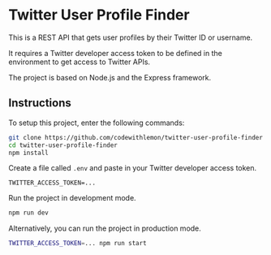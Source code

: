 # Twitter User Profile Finder

This is a REST API that gets user profiles by their Twitter ID or username.

It requires a Twitter developer access token to be defined in the environment
to get access to Twitter APIs.

The project is based on Node.js and the Express framework.


## Instructions

To setup this project, enter the following commands:

```sh
git clone https://github.com/codewithlemon/twitter-user-profile-finder
cd twitter-user-profile-finder
npm install
```

Create a file called `.env` and paste in your Twitter developer access token.

```
TWITTER_ACCESS_TOKEN=...
```

Run the project in development mode.

```sh
npm run dev
```

Alternatively, you can run the project in production mode.

```sh
TWITTER_ACCESS_TOKEN=... npm run start
```
